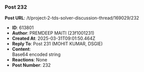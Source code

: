 ### Post 232
**Post URL**: /t/project-2-tds-solver-discussion-thread/169029/232
- **ID**: 613801
- **Author**: PREMDEEP MAITI (23f1001231)
- **Created At**: 2025-03-31T09:01:50.464Z
- **Reply To**: Post 231 (MOHIT KUMAR, DSGIE)
- **Content**:  
  Base64 encoded string
- **Reactions**: None
- **Post Number**: 232


